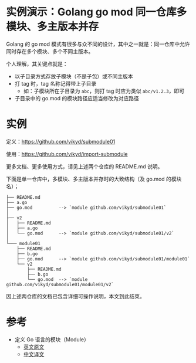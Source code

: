 # 实例演示：Golang go mod 同一仓库多模块、多主版本并存

Golang 的 go mod 模式有很多与众不同的设计，其中之一就是：同一仓库中允许同时存在多个模块、多个不同主版本。

个人理解，其关键点就是：

- 以子目录方式存放子模块（不是子包）或不同主版本
- 打 tag 时，tag 名称记得带上子目录
  - 如：子模块所在子目录为 `abc`，则打 tag 时应为类似 `abc/v1.2.3`，即可
- 子目录中的 go.mod 的模块路径应适当修改为对应路径


# 实例

定义：https://github.com/vikyd/submodule01

使用：https://github.com/vikyd/import-submodule

更多文档、更多使用方式，请见上述两个仓库的 README.md 说明。

下面是单一仓库中，多模块、多主版本并存时的大致结构（及 go.mod 的模块名）；

```
├── README.md
├── a.go
├── go.mod          --> `module github.com/vikyd/submodule01`
│
├── v2
│   ├── README.md
│   ├── a.go
│   └── go.mod      --> `module github.com/vikyd/submodule01/v2`
│
└─── module01
    ├── README.md
    ├── b.go
    ├── go.mod      --> `module github.com/vikyd/submodule01/module01`
    └── v2
        ├── README.md
        ├── b.go
        └── go.mod  --> `module github.com/vikyd/submodule01/module01/v2`
```

因上述两仓库的文档已包含详细可操作说明，本文到此结束。


# 参考

- 定义 Go 语言的模块（Module）
  - [英文原文](https://research.swtch.com/vgo-module)
  - [中文译文](https://github.com/vikyd/note/blob/master/go_and_versioning/defining_go_modules.md)
